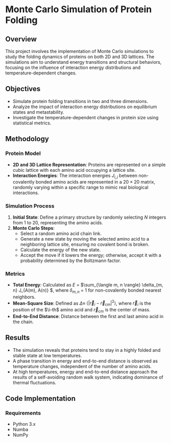 # Monte Carlo Simulation of Protein Folding

## Overview

This project involves the implementation of Monte Carlo simulations to study the folding dynamics of proteins on both 2D and 3D lattices. The simulations aim to understand energy transitions and structural behaviors, focusing on the influence of interaction energy distributions and temperature-dependent changes.

## Objectives

- Simulate protein folding transitions in two and three dimensions.
- Analyze the impact of interaction energy distributions on equilibrium states and metastability.
- Investigate the temperature-dependent changes in protein size using statistical metrics.

## Methodology

### Protein Model

- **2D and 3D Lattice Representation**: Proteins are represented on a simple cubic lattice with each amino acid occupying a lattice site.
- **Interaction Energies**: The interaction energies $J_{i, j}$ between non-covalently bonded amino acids are represented in a $20 \times 20$ matrix, randomly varying within a specific range to mimic real biological interactions.

### Simulation Process

1. **Initial State**: Define a primary structure by randomly selecting $N$ integers from 1 to 20, representing the amino acids.
2. **Monte Carlo Steps**:
   - Select a random amino acid chain link.
   - Generate a new state by moving the selected amino acid to a neighboring lattice site, ensuring no covalent bond is broken.
   - Calculate the energy of the new state.
   - Accept the move if it lowers the energy; otherwise, accept it with a probability determined by the Boltzmann factor.

### Metrics

- **Total Energy**: Calculated as $E$ = $\sum_{\langle m, n \rangle} \delta_{m, n} J_{A(m), A(n)} $, where $\delta_{m, n}$ = $1$ for non-covalently bonded nearest neighbors.
- **Mean-Square Size**: Defined as  $\Delta \equiv$ $\langle \left| \vec{r}_i - \vec{r}_{\text{cm}} \right|^2 \rangle$, where $\vec{r}_i$ is the position of the $\i-th$ amino acid and $\vec{r}_{\text{cm}}$ is the center of mass.
- **End-to-End Distance**: Distance between the first and last amino acid in the chain.

## Results

- The simulation reveals that proteins tend to stay in a highly folded and stable state at low temperatures.
- A phase transition in energy and end-to-end distance is observed as temperature changes, independent of the number of amino acids.
- At high temperatures, energy and end-to-end distance approach the results of a self-avoiding random walk system, indicating dominance of thermal fluctuations.

## Code Implementation

### Requirements

- Python 3.x
- Numba
- NumPy

